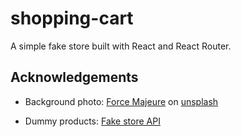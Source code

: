 # shopping-cart

A simple fake store built with React and React Router.

## Acknowledgements

- Background photo:
  [Force Majeure](https://unsplash.com/@forcemajeure) on [unsplash](https://unsplash.com/photos/du8AbwM5z2g)

- Dummy products:
  [Fake store API](https://fakestoreapi.com/)
